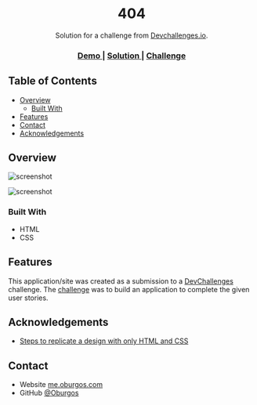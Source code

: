 <h1 align="center">404</h1>

<div align="center">
   Solution for a challenge from  <a href="http://devchallenges.io" target="_blank">Devchallenges.io</a>.
</div>

<div align="center">
  <h3>
    <a href="http://oburgos-devchallenges.io.s3-website-us-east-1.amazonaws.com/404-not-found/">
      Demo
    </a>
    <span> | </span>
    <a href="https://github.com/Oburgos/devchallenges.io/tree/master/404-not-found">
      Solution
    </a>
    <span> | </span>
    <a href="https://devchallenges.io/challenges/wBunSb7FPrIepJZAg0sY">
      Challenge
    </a>
  </h3>
</div>

<!-- TABLE OF CONTENTS -->

## Table of Contents

- [Overview](#overview)
  - [Built With](#built-with)
- [Features](#features)
- [Contact](#contact)
- [Acknowledgements](#acknowledgements)

<!-- OVERVIEW -->

## Overview

![screenshot](https://s3.amazonaws.com/oburgos-devchallenges.io/404-not-found/screenshots/oburgos-devchallenges.io.s3-website-us-east-1.amazonaws.com_404-not-found_(iPad)+(1).png)

![screenshot](https://s3.amazonaws.com/oburgos-devchallenges.io/404-not-found/screenshots/oburgos-devchallenges.io.s3-website-us-east-1.amazonaws.com_404-not-found_(iPhone+X).png)

### Built With

- HTML
- CSS

## Features

This application/site was created as a submission to a [DevChallenges](https://devchallenges.io/challenges) challenge. The [challenge](https://devchallenges.io/challenges/wBunSb7FPrIepJZAg0sY) was to build an application to complete the given user stories.

## Acknowledgements

- [Steps to replicate a design with only HTML and CSS](https://devchallenges-blogs.web.app/how-to-replicate-design/)

## Contact

- Website [me.oburgos.com](https://www.me.oburgos.com)
- GitHub [@Oburgos](https://github.com/Oburgos)
